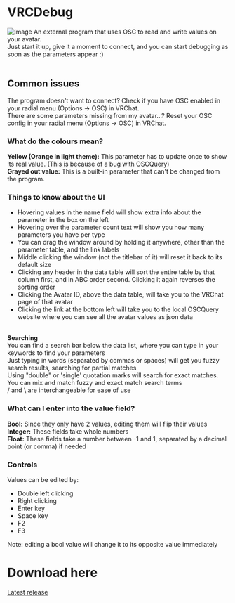 # VRCDebug

![image](https://github.com/fkrisi11/VRCDebugPlus/assets/26310365/736d6772-4c33-4804-9349-a4cca2545f2c)
An external program that uses OSC to read and write values on your avatar.<br>
Just start it up, give it a moment to connect, and you can start debugging as soon as the parameters appear :)
<br><br>

<h2>Common issues</h2>
The program doesn't want to connect? Check if you have OSC enabled in your radial menu (Options -> OSC) in VRChat.<br>
There are some parameters missing from my avatar...? Reset your OSC config in your radial menu (Options -> OSC) in VRChat.
<br>

<h3>What do the colours mean?</h3>
<b>Yellow (Orange in light theme):</b> This parameter has to update once to show its real value. (This is because of a bug with OSCQuery)<br>
<b>Grayed out value:</b> This is a built-in parameter that can't be changed from the program.
<br>
<h3>Things to know about the UI</h3>
<ul>
  <li>
    Hovering values in the name field will show extra info about the parameter in the box on the left
  </li>
  <li>
    Hovering over the parameter count text will show you how many parameters you have per type
  </li>
  <li>
    You can drag the window around by holding it anywhere, other than the parameter table, and the link labels
  </li>
  <li>
    Middle clicking the window (not the titlebar of it) will reset it back to its default size
  </li>
  <li>
    Clicking any header in the data table will sort the entire table by that column first, and in ABC order second. Clicking it again reverses the sorting order
  </li>
  <li>
    Clicking the Avatar ID, above the data table, will take you to the VRChat page of that avatar
  </li>
  <li>
    Clicking the link at the bottom left will take you to the local OSCQuery website where you can see all the avatar values as json data
  </li>
</ul>
<br>
<b>Searching</b><br>
You can find a search bar below the data list, where you can type in your keywords to find your parameters<br>
Just typing in words (separated by commas or spaces) will get you fuzzy search results, searching for partial matches<br>
Using "double" or 'single' quotation marks will search for exact matches. You can mix and match fuzzy and exact match search terms<br>
/ and \ are interchangeable for ease of use

<br>
<h3>What can I enter into the value field?</h3>
<b>Bool:</b> Since they only have 2 values, editing them will flip their values<br>
<b>Integer:</b> These fields take whole numbers<br>
<b>Float:</b> These fields take a number between -1 and 1, separated by a decimal point (or comma) if needed
<br>
<h3>Controls</h3>
Values can be edited by:
<ul>
  <li>
    Double left clicking
  </li>
  <li>
    Right clicking
  </li>
  <li>
    Enter key
  </li>
  <li>
    Space key
  </li>
  <li>
    F2
  </li>
  <li>
    F3
  </li>
</ul>
Note: editing a bool value will change it to its opposite value immediately
<br>
<h1>Download here</h1>

[Latest release](https://github.com/fkrisi11/VRCDebugPlus/releases/latest)
